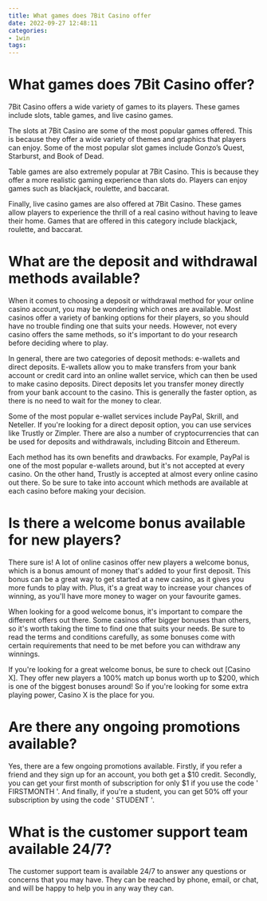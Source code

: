 ```yaml
---
title: What games does 7Bit Casino offer 
date: 2022-09-27 12:48:11
categories:
- 1win
tags:
---
```



#  What games does 7Bit Casino offer? 

7Bit Casino offers a wide variety of games to its players. These games include slots, table games, and live casino games. 

The slots at 7Bit Casino are some of the most popular games offered. This is because they offer a wide variety of themes and graphics that players can enjoy. Some of the most popular slot games include Gonzo’s Quest, Starburst, and Book of Dead. 

Table games are also extremely popular at 7Bit Casino. This is because they offer a more realistic gaming experience than slots do. Players can enjoy games such as blackjack, roulette, and baccarat. 

Finally, live casino games are also offered at 7Bit Casino. These games allow players to experience the thrill of a real casino without having to leave their home. Games that are offered in this category include blackjack, roulette, and baccarat.

#  What are the deposit and withdrawal methods available? 

When it comes to choosing a deposit or withdrawal method for your online casino account, you may be wondering which ones are available. Most casinos offer a variety of banking options for their players, so you should have no trouble finding one that suits your needs. However, not every casino offers the same methods, so it's important to do your research before deciding where to play.

In general, there are two categories of deposit methods: e-wallets and direct deposits. E-wallets allow you to make transfers from your bank account or credit card into an online wallet service, which can then be used to make casino deposits. Direct deposits let you transfer money directly from your bank account to the casino. This is generally the faster option, as there is no need to wait for the money to clear.

Some of the most popular e-wallet services include PayPal, Skrill, and Neteller. If you're looking for a direct deposit option, you can use services like Trustly or Zimpler. There are also a number of cryptocurrencies that can be used for deposits and withdrawals, including Bitcoin and Ethereum.

Each method has its own benefits and drawbacks. For example, PayPal is one of the most popular e-wallets around, but it's not accepted at every casino. On the other hand, Trustly is accepted at almost every online casino out there. So be sure to take into account which methods are available at each casino before making your decision.

#  Is there a welcome bonus available for new players? 

There sure is! A lot of online casinos offer new players a welcome bonus, which is a bonus amount of money that's added to your first deposit. This bonus can be a great way to get started at a new casino, as it gives you more funds to play with. Plus, it's a great way to increase your chances of winning, as you'll have more money to wager on your favourite games.

When looking for a good welcome bonus, it's important to compare the different offers out there. Some casinos offer bigger bonuses than others, so it's worth taking the time to find one that suits your needs. Be sure to read the terms and conditions carefully, as some bonuses come with certain requirements that need to be met before you can withdraw any winnings.

If you're looking for a great welcome bonus, be sure to check out [Casino X]. They offer new players a 100% match up bonus worth up to $200, which is one of the biggest bonuses around! So if you're looking for some extra playing power, Casino X is the place for you.

#  Are there any ongoing promotions available? 

Yes, there are a few ongoing promotions available. Firstly, if you refer a friend and they sign up for an account, you both get a $10 credit. Secondly, you can get your first month of subscription for only $1 if you use the code ' FIRSTMONTH '. And finally, if you're a student, you can get 50% off your subscription by using the code ' STUDENT '.

#  What is the customer support team available 24/7?

The customer support team is available 24/7 to answer any questions or concerns that you may have. They can be reached by phone, email, or chat, and will be happy to help you in any way they can.